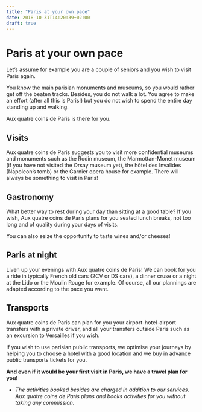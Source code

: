 ```yaml
---
title: "Paris at your own pace"
date: 2018-10-31T14:20:39+02:00
draft: true
---
```


# Paris at your own pace

Let’s assume for example you are a couple of seniors and you wish to visit Paris again.

You know the main parisian monuments and museums, so you would rather get off the beaten tracks. Besides, you do not walk a lot. You agree to make an effort (after all this is Paris!) but you do not wish to spend the entire day standing up and walking.

Aux quatre coins de Paris is there for you.

## Visits

Aux quatre coins de Paris suggests you to visit more confidential museums and monuments such as the Rodin museum, the Marmottan-Monet museum (if you have not visited the Orsay museum yet), the hôtel des Invalides (Napoleon’s tomb) or the Garnier opera house for example. There will always be something to visit in Paris!

## Gastronomy

What better way to rest during your day than sitting at a good table? If you wish, Aux quatre coins de Paris plans for you seated lunch breaks, not too long and of quality during your days of visits.

You can also seize the opportunity to taste wines and/or cheeses!

## Paris at night

Liven up your evenings with Aux quatre coins de Paris! We can book for you a ride in typically French old cars (2CV or DS cars), a dinner cruse or a night at the Lido or the Moulin Rouge for example. Of course, all our plannings are adapted according to the pace you want.

## Transports

Aux quatre coins de Paris can plan for you your airport-hotel-airport transfers with a private driver, and all your transfers outside Paris such as an excursion to Versailles if you wish.

If you wish to use parisian public transports, we optimise your journeys by helping you to choose a hotel with a good location and we buy in advance public transports tickets for you.


**And even if it would be your first visit in Paris, we have a travel plan for you!**


* *The activities booked besides are charged in addition to our services. Aux quatre coins de Paris plans and books activities for you without taking any commission.*
